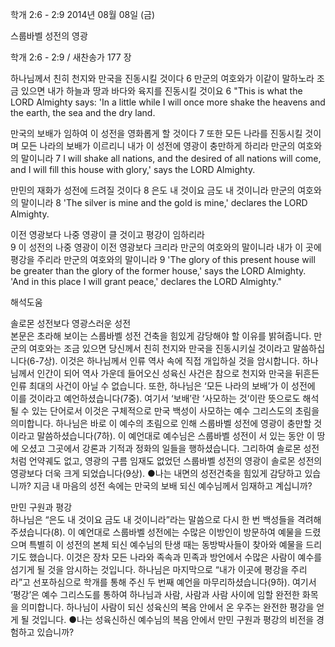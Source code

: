 학개 2:6 - 2:9 
2014년 08월 08일 (금)

스룹바벨 성전의 영광



학개 2:6 - 2:9 / 새찬송가 177 장


하나님께서 친히 천지와 만국을 진동시킬 것이다
6 만군의 여호와가 이같이 말하노라 조금 있으면 내가 하늘과 땅과 바다와 육지를 진동시킬 것이요
6 "This is what the LORD Almighty says: 'In a little while I will once more shake the heavens and the earth, the sea and the dry land. 

만국의 보배가 임하여 이 성전을 영화롭게 할 것이다
7 또한 모든 나라를 진동시킬 것이며 모든 나라의 보배가 이르리니 내가 이 성전에 영광이 충만하게 하리라 만군의 여호와의 말이니라
7 I will shake all nations, and the desired of all nations will come, and I will fill this house with glory,' says the LORD Almighty. 

만민의 재화가 성전에 드려질 것이다
8 은도 내 것이요 금도 내 것이니라 만군의 여호와의 말이니라
8 'The silver is mine and the gold is mine,' declares the LORD Almighty. 

이전 영광보다 나중 영광이 클 것이고 평강이 임하리라  
9 이 성전의 나중 영광이 이전 영광보다 크리라 만군의 여호와의 말이니라 내가 이 곳에 평강을 주리라 만군의 여호와의 말이니라
9 'The glory of this present house will be greater than the glory of the former house,' says the LORD Almighty. 'And in this place I will grant peace,' declares the LORD Almighty."

해석도움





솔로몬 성전보다 영광스러운 성전  
본문은 초라해 보이는 스룹바벨 성전 건축을 힘있게 감당해야 할 이유를 밝혀줍니다. 만군의 여호와는 조금 있으면 당신께서 친히 천지와 만국을 진동시키실 것이라고 말씀하십니다(6-7상). 이것은 하나님께서 인류 역사 속에 직접 개입하실 것을 암시합니다. 하나님께서 인간이 되어 역사 가운데 들어오신 성육신 사건은 참으로 천지와 만국을 뒤흔든 인류 최대의 사건이 아닐 수 없습니다. 또한, 하나님은 ‘모든 나라의 보배’가 이 성전에 이를 것이라고 예언하셨습니다(7중). 여기서 ‘보배’란 ‘사모하는 것’이란 뜻으로도 해석될 수 있는 단어로서 이것은 구체적으로 만국 백성이 사모하는 예수 그리스도의 초림을 의미합니다. 하나님은 바로 이 예수의 초림으로 인해 스룹바벨 성전에 영광이 충만할 것이라고 말씀하셨습니다(7하). 이 예언대로 예수님은 스룹바벨 성전이 서 있는 동안 이 땅에 오셨고 그곳에서 강론과 기적과 정화의 일들을 행하셨습니다. 그리하여 솔로몬 성전처럼 언약궤도 없고, 영광의 구름 임재도 없었던 스룹바벨 성전의 영광이 솔로몬 성전의 영광보다 더욱 크게 되었습니다(9상). 
●나는 내면의 성전건축을 힘있게 감당하고 있습니까? 지금 내 마음의 성전 속에는 만국의 보배 되신 예수님께서 임재하고 계십니까? 

만민 구원과 평강  
하나님은 “은도 내 것이요 금도 내 것이니라”라는 말씀으로 다시 한 번 백성들을 격려해 주셨습니다(8). 이 예언대로 스룹바벨 성전에는 수많은 이방인이 방문하여 예물을 드렸으며 특별히 이 성전의 본체 되신 예수님의 탄생 때는 동방박사들이 찾아와 예물을 드리기도 했습니다. 이것은 장차 모든 나라와 족속과 민족과 방언에서 수많은 사람이 예수를 섬기게 될 것을 암시하는 것입니다. 하나님은 마지막으로 “내가 이곳에 평강을 주리라”고 선포하심으로 학개를 통해 주신 두 번째 예언을 마무리하셨습니다(9하). 여기서 ‘평강’은 예수 그리스도를 통하여 하나님과 사람, 사람과 사람 사이에 임할 완전한 화목을 의미합니다. 하나님이 사람이 되신 성육신의 복음 안에서 온 우주는 완전한 평강을 얻게 될 것입니다. 
●나는 성육신하신 예수님의 복음 안에서 만민 구원과 평강의 비전을 경험하고 있습니까?